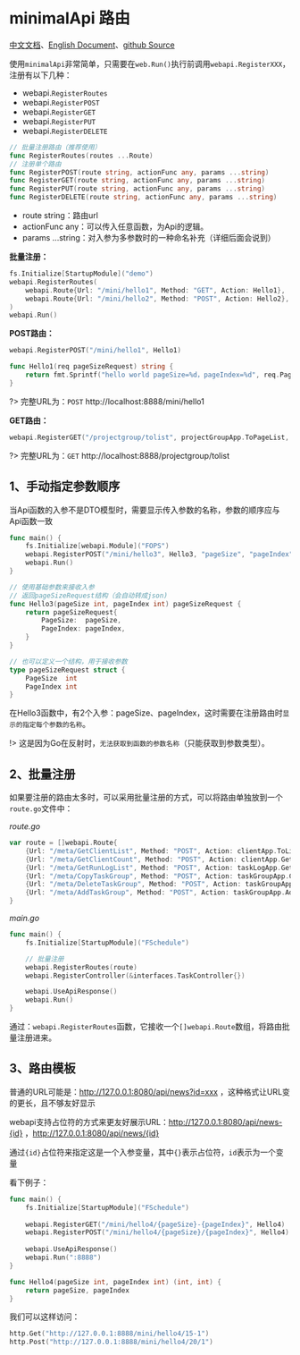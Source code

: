 # minimalApi 路由
[中文文档](https://farseer-go.github.io/doc/)、[English Document](https://farseer-go.github.io/doc/#/en-us/)、[github Source](https://github.com/farseer-go/webapi)

使用`minimalApi`非常简单，只需要在`web.Run()`执行前调用`webapi.RegisterXXX`，注册有以下几种：
- webapi.`RegisterRoutes`
- webapi.`RegisterPOST`
- webapi.`RegisterGET`
- webapi.`RegisterPUT`
- webapi.`RegisterDELETE`

```go
// 批量注册路由（推荐使用）
func RegisterRoutes(routes ...Route)
// 注册单个路由
func RegisterPOST(route string, actionFunc any, params ...string)
func RegisterGET(route string, actionFunc any, params ...string)
func RegisterPUT(route string, actionFunc any, params ...string)
func RegisterDELETE(route string, actionFunc any, params ...string)
```
- route string：路由url
- actionFunc any：可以传入任意函数，为Api的逻辑。
- params ...string：对入参为多参数时的一种命名补充（详细后面会说到）

**批量注册：**
```go
fs.Initialize[StartupModule]("demo")
webapi.RegisterRoutes(
    webapi.Route{Url: "/mini/hello1", Method: "GET", Action: Hello1},
    webapi.Route{Url: "/mini/hello2", Method: "POST", Action: Hello2},
)
webapi.Run()
```

**POST路由：**
```go
webapi.RegisterPOST("/mini/hello1", Hello1)

func Hello1(req pageSizeRequest) string {
    return fmt.Sprintf("hello world pageSize=%d，pageIndex=%d", req.PageSize, req.PageIndex)
}
```
?> 完整URL为：`POST` http://localhost:8888/mini/hello1

**GET路由：**

```go
webapi.RegisterGET("/projectgroup/tolist", projectGroupApp.ToPageList, "pageSize", "pageIndex")
```

?> 完整URL为：`GET` http://localhost:8888/projectgroup/tolist

## 1、手动指定参数顺序
当Api函数的入参不是DTO模型时，需要显示传入参数的名称，参数的顺序应与Api函数一致

```go
func main() {
	fs.Initialize[webapi.Module]("FOPS")
	webapi.RegisterPOST("/mini/hello3", Hello3, "pageSize", "pageIndex")
	webapi.Run()
}

// 使用基础参数来接收入参
// 返回pageSizeRequest结构（会自动转成json)
func Hello3(pageSize int, pageIndex int) pageSizeRequest {
    return pageSizeRequest{
        PageSize:  pageSize,
        PageIndex: pageIndex,
    }
}

// 也可以定义一个结构，用于接收参数
type pageSizeRequest struct {
    PageSize  int
    PageIndex int
}
```
在Hello3函数中，有2个入参：pageSize、pageIndex，这时需要在注册路由时`显示的指定每个参数的名称`。

!> 这是因为Go在反射时，`无法获取到函数的参数名称`（只能获取到参数类型）。

## 2、批量注册
如果要注册的路由太多时，可以采用批量注册的方式，可以将路由单独放到一个`route.go`文件中：

_route.go_
```go
var route = []webapi.Route{
	{Url: "/meta/GetClientList", Method: "POST", Action: clientApp.ToList},
	{Url: "/meta/GetClientCount", Method: "POST", Action: clientApp.GetCount},
	{Url: "/meta/GetRunLogList", Method: "POST", Action: taskLogApp.GetList},
	{Url: "/meta/CopyTaskGroup", Method: "POST", Action: taskGroupApp.CopyTaskGroup},
	{Url: "/meta/DeleteTaskGroup", Method: "POST", Action: taskGroupApp.Delete},
	{Url: "/meta/AddTaskGroup", Method: "POST", Action: taskGroupApp.Add},
}
```

_main.go_
```go
func main() {
	fs.Initialize[StartupModule]("FSchedule")

	// 批量注册
	webapi.RegisterRoutes(route)
	webapi.RegisterController(&interfaces.TaskController{})

	webapi.UseApiResponse()
	webapi.Run()
}
```
通过：`webapi.RegisterRoutes`函数，它接收一个`[]webapi.Route`数组，将路由批量注册进来。

## 3、路由模板
普通的URL可能是：http://127.0.0.1:8080/api/news?id=xxx ，这种格式让URL变的更长，且不够友好显示

webapi支持占位符的方式来更友好展示URL：http://127.0.0.1:8080/api/news-{id} ，http://127.0.0.1:8080/api/news/{id}

通过`{id}`占位符来指定这是一个入参变量，其中`{}`表示占位符，`id`表示为一个变量

看下例子：
```go
func main() {
    fs.Initialize[StartupModule]("FSchedule")
    
	webapi.RegisterGET("/mini/hello4/{pageSize}-{pageIndex}", Hello4)
	webapi.RegisterPOST("/mini/hello4/{pageSize}/{pageIndex}", Hello4)
    
	webapi.UseApiResponse()
    webapi.Run(":8888")
}

func Hello4(pageSize int, pageIndex int) (int, int) {
    return pageSize, pageIndex
}
```

我们可以这样访问：
```go
http.Get("http://127.0.0.1:8888/mini/hello4/15-1")
http.Post("http://127.0.0.1:8888/mini/hello4/20/1")
```